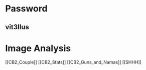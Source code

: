 # Password
## vit3llus

# Image Analysis
[[CB2_Couple]]
[[CB2_Stats]]
[[CB2_Guns_and_Namas]]
[[SHHH]]
